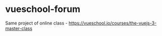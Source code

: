 # vueschool-forum
Same project of online class - https://vueschool.io/courses/the-vuejs-3-master-class
